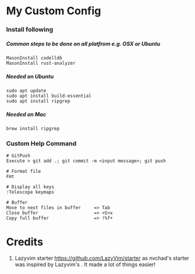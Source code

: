 # My Custom Config

### Install following

##### Common steps to be done on all platfrom e.g. OSX or Ubuntu
```shell
MasonInstall codelldb
MasonInstall rust-analyzer
```

##### Needed on Ubuntu
```shell
sudo apt update 
sudo apt install build-essential
sudo apt install ripgrep
```

#####  Needed on Mac
```shell
brew install ripgrep
```

### Custom Help Command
```shell
# GitPush
Execute > git add .; git commit -m <input message>; git push

# Format file
Fmt

# Display all keys
:Telescope keymaps

# Buffer
Move to next files in buffer     => Tab
Close buffer                     => <S>x
Copy full buffer                 => !%f+

```

# Credits
1) Lazyvim starter https://github.com/LazyVim/starter as nvchad's starter was inspired by Lazyvim's . It made a lot of things easier!
